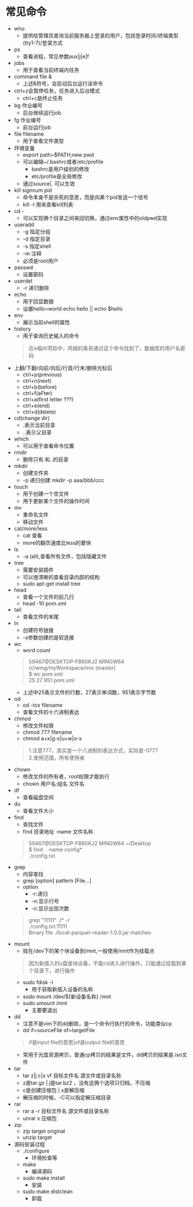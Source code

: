 # 常见命令
* who
    * 提供给管理员查询当前服务器上登录的用户，包括登录时间/终端类型(tty1-7)/登录方式
* ps
    * 查看进程，常见参数aux|j|e|f
* jobs
    * 用于查看当前终端内任务
* command file &
    * 上述&符号，会启动后台运行该命令
* ctrl+z会暂停任务，任务进入后台模式
    * ctrl+c是终止任务
* bg 作业编号
    * 后台继续运行job
* fg 作业编号
    * 前台运行job
* file filename
    * 用于查看文件类型
* 环境变量
    * export path=$PATH;new pwd
    * 可以编辑~/.bashrc或者/etc/profile
        * bashrc是用户级别的修改
        * etc/profile是全局修改
    * 通过source|. 可以生效
* kill signnum pid
    * 命令本身不是杀死的意思，而是向某个pid发送一个信号
    * kill -l 用来查看kill列表
* cd -
    * 可以实现俩个目录之间来回切换，通过env属性中的oldpwd实现
* useradd
    * -g 指定分组
    * -d 指定目录
    * -s 指定shell
    * -m 注释
    * 必须是root用户
* passwd
    * 设置密码
* userdel
    * -r 递归删除
* echo
    * 用于回显数据
    * 设置hello=world  echo hello || echo $hello
* env
    * 展示当前shell的属性
* history
    * 用于查询历史输入的命令
    > 在e福州项目中，鸡贼的奥哥通过这个命令找到了，数据库的用户名密码
* 上翻/下翻/向前/向后/行首/行末/删除光标后
    * ctrl+p(previous)
    * ctrl+n(next)
    * ctrl+b(before)
    * ctrl+f(aFter)
    * ctrl+a(first letter ???)
    * ctrl+e(end)
    * ctrl+d(delete)
* cd(change dir)
    * .表示当前目录
    * ..表示父目录
* which 
    * 可以用于查看命令位置  
* rmdir
    * 删除只有.和..的目录
* mkdir
    * 创建文件夹
    * -p 递归创建 mkdir -p aaa/bbb/ccc
* touch
    * 用于创建一个空文件
    * 用于更新某个文件的操作时间
* mv 
    * 重命名文件
    * 移动文件
* cat/more/less
    * cat 查看
    * more的翻页速度比less的要快
* ls 
    * -a (all),查看所有文件，包括隐藏文件
* tree
    * 需要安装插件
    * 可以很清晰的查看目录内部的结构
    * sudo apt-get install tree
* head
    * 查看一个文件的前几行
    * head -10 pom.xml
* tail 
    * 查看文件的末尾 
* ln
    * 创建符号链接
    * -s参数创建的是软连接
* wc
    * word count
    > 59467@DESKTOP-FB60KJ2 MINGW64 /c/wing/myWorkspace/mix (master)  
    $ wc pom.xml  
    25  27 951 pom.xml
    * 上述中25表示文件的行数，27表示单词数，951表示字节数
* od
    * od -tcx filename
    * 查看文件的十六进制表达
* chmod
    * 修改文件权限
    * chmod 777 filename
    * chmod a+x|g-x|u+w|o-x
    > 1.注意777，其实是一个八进制的表达方式，实际是-0777  
    2.使用范围，所有使用者
* chown
    * 修改文件的所有者，root权限才能执行
    * chown 用户名:组名 文件名
* df
    * 查看磁盘空间
* du
    * 查看文件大小
* find
    * 查找文件
    * find 目录地址 -name  文件名称
    > 59467@DESKTOP-FB60KJ2 MINGW64 ~/Desktop  
    $ find . -name config*  
    ./config.txt
* grep
    * 内容查找
    * grep [option] pattern [File...]
    * option
        * -r:递归
        * -n:显示行号
        * -c:显示出现次数
    > grep "11111" ./* -r  
    ./config.txt:11111  
    Binary file ./local-parquet-reader-1.0.0.jar matches
* mount
    * 挂在/dev下的某个块设备到/mnt,一般使用/mnt作为挂载点
    > 因为新插入的u盘是块设备，不能cd进入进行操作，只能通过挂载到某个目录下，进行操作
    * sudo fdisk -l
        * 用于获取新插入设备的名称
    * sudo mount /dev/${新设备名称} /mnt
    * sudo umount /mnt
        * 主要要退出
* dd
    * 注意不是vim下的dd删除，是一个命令行执行的命令，功能类似cp
    * dd if=sourceFile of=targetFile
    > if是input file的意思|of是output file的意思
    * 常用于光盘资源拷贝，普通cp拷贝的结果是文件，dd拷贝的结果是.iso文件   
* tar
    * tar z|j c|x vf    目标文件名  源文件或目录名称
    * z是tar.gz | j是tar.bz2 ，没有这俩个选项只归档，不压缩
    * c是创建压缩包 | x是解压缩
    * 解压缩的时候，-C可以指定解压缩目录
* rar
    * rar a -r 目标文件名 源文件或目录名称
    * unrar x 压缩包
* zip
    * zip target original
    * unzip target
* 源码安装过程
    * ./configure
        * 环境检查等
    * make
        * 编译源码
    * sudo make install
        * 安装
    * sudo make distclean
        * 卸载
